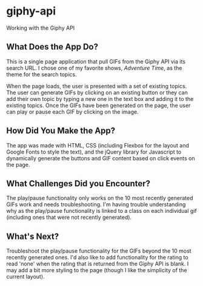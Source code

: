 # giphy-api
Working with the Giphy API

## What Does the App Do?

This is a single page application that pull GIFs from the Giphy API via its search URL. I chose one of my favorite shows, *Adventure Time*, as the theme for the search topics. 

When the page loads, the user is presented with a set of existing topics. The user can generate GIFs by clicking on an existing button or they can add their own topic by typing a new one in the text box and adding it to the existing topics. Once the GIFs have been generated on the page, the user can play or pause each GIF by clicking on the image.

## How Did You Make the App?

The app was made with HTML, CSS (including Flexbox for the layout and Google Fonts to style the text), and the jQuery library for Javascript to dynamically generate the buttons and GIF content based on click events on the page.

## What Challenges Did you Encounter?

The play/pause functionality only works on the 10 most recently generated GIFs work and needs troubleshooting. I'm having trouble understanding why as the play/pause functionality is linked to a class on each individual gif (including ones that were not recently generated).

## What's Next?

Troubleshoot the play/pause functionality for the GIFs beyond the 10 most recently generated ones. I'd also like to add functionality for the rating to read 'none' when the rating that is returned from the Giphy API is blank. I may add a bit more styling to the page (though I like the simplicity of the current layout).